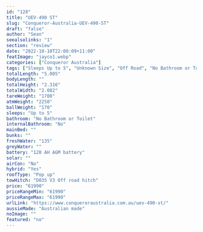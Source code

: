 ```yaml
---
id: "128"
title: "UEV-490 ST"
slug: "Conqueror-Australia-UEV-490-ST"
draft: "false"
author: "Sean"
seealsolinks: "1"
section: "review"
date: "2022-10-10T22:00:09+11:00"
featImage: "jayco1.webp"
categories: ["Conqueror Australia"]
tags: ["Sleeps Up to 5", "Unknown Size", "Off Road", "No Bathroom or Toilet", "Pop up", "60 - 70k"]
totalLength: "5.005"
bodyLength: ""
totalHeight: "2.316"
totalWidth: "2.082"
tareWeight: "1700"
atmWeight: "2250"
ballWeight: "170"
sleeps: "Up to 5"
bathroom: "No Bathroom or Toilet"
internalBathroom: "No"
mainBed: ""
bunks: ""
freshWater: "135"
greyWater: ""
battery: "120 AH AGM battery"
solar: ""
airCon: "No"
hybrid: "Yes"
roofType: "Pop up"
towHitch: "D035 V3 Off road hitch"
price: "61990"
priceRangeMin: "61990"
priceRangeMax: "61990"
urlLink: "https://www.conqueroraustralia.com.au/uev-490-st/"
aussieMade: "Australian made"
noImage: ""
featured: "no"
---
```

